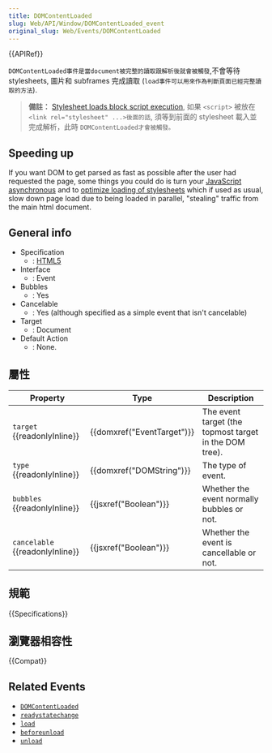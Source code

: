 ```yaml
---
title: DOMContentLoaded
slug: Web/API/Window/DOMContentLoaded_event
original_slug: Web/Events/DOMContentLoaded
---
```


{{APIRef}}

`DOMContentLoaded事件是當document被完整的讀取跟解析後就會被觸發`,不會等待 stylesheets, 圖片和 subframes 完成讀取 (`load事件可以用來作為判斷頁面已經完整讀取的方法`).

> **備註：** [Stylesheet loads block script execution](http://molily.de/weblog/domcontentloaded), 如果 `<script>` 被放在 `<link rel="stylesheet" ...>後面的話`, 須等到前面的 stylesheet 載入並完成解析，此時 `DOMContentLoaded才會被觸發。`

## Speeding up

If you want DOM to get parsed as fast as possible after the user had requested the page, some things you could do is turn your [JavaScript asynchronous](/zh-TW/docs/Web/API/XMLHttpRequest/Synchronous_and_Asynchronous_Requests) and to [optimize loading of stylesheets](https://developers.google.com/speed/docs/insights/OptimizeCSSDelivery) which if used as usual, slow down page load due to being loaded in parallel, "stealing" traffic from the main html document.

## General info

- Specification
  - : [HTML5](http://www.whatwg.org/specs/web-apps/current-work/multipage/the-end.html#the-end)
- Interface
  - : Event
- Bubbles
  - : Yes
- Cancelable
  - : Yes (although specified as a simple event that isn't cancelable)
- Target
  - : Document
- Default Action
  - : None.

## 屬性

| Property                              | Type                                 | Description                                            |
| ------------------------------------- | ------------------------------------ | ------------------------------------------------------ |
| `target` {{readonlyInline}}     | {{domxref("EventTarget")}} | The event target (the topmost target in the DOM tree). |
| `type` {{readonlyInline}}       | {{domxref("DOMString")}}     | The type of event.                                     |
| `bubbles` {{readonlyInline}}    | {{jsxref("Boolean")}}         | Whether the event normally bubbles or not.             |
| `cancelable` {{readonlyInline}} | {{jsxref("Boolean")}}         | Whether the event is cancellable or not.               |

## 規範

{{Specifications}}

## 瀏覽器相容性

{{Compat}}

## Related Events

- [`DOMContentLoaded`](/zh-TW/docs/Web/API/Window/DOMContentLoaded_event)
- [`readystatechange`](/zh-TW/docs/Web/API/Document/readystatechange_event)
- [`load`](/zh-TW/docs/Web/API/Window/load_event)
- [`beforeunload`](/zh-TW/docs/Web/API/Window/beforeunload_event)
- [`unload`](/zh-TW/docs/Web/API/Window/unload_event)

